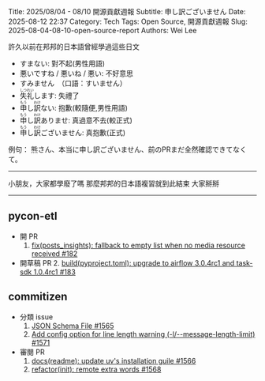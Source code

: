 Title: 2025/08/04 - 08/10 開源貢獻週報
Subtitle: 申し訳ございません
Date: 2025-08-12 22:37
Category: Tech
Tags: Open Source, 開源貢獻週報
Slug: 2025-08-04-08-10-open-source-report
Authors: Wei Lee

許久以前在邦邦的日本語曾經學過這些日文

<!--more-->

* すまない: 對不起(男性用語)
* 悪いですね / 悪いね / 悪い: 不好意思
* すみません　（口語：すいません）
* <ruby>失礼<rt>しつれい</rt></RUBY>します: 失禮了
* <ruby>申<rt>もう</rt>し</ruby><ruby>訳<rt>わけ</rt></ruby>ない: 抱歉(較隨便,男性用語)
* <ruby>申<rt>もう</rt>し</ruby><ruby>訳<rt>わけ</rt></ruby>ありませ: 真過意不去(較正式)
* <ruby>申<rt>もう</rt>し</ruby><ruby>訳<rt>わけ</rt></ruby>ございません: 真抱歉(正式)

例句： 熊さん、本当に申し訳ございません、前のPRまだ全然確認できてなくて。

---

小朋友，大家都學廢了嗎
那麼邦邦的日本語複習就到此結束
大家掰掰

---

## pycon-etl
* 開 PR
    1. [fix(posts_insights): fallback to empty list when no media resource received #182](https://github.com/pycontw/pycon-etl/pull/182)
* 開草稿 PR
    2. [build(pyproject.toml): upgrade to airflow 3.0.4rc1 and task-sdk 1.0.4rc1 #183](https://github.com/pycontw/pycon-etl/pull/183)

## commitizen
* 分類 issue
    1. [JSON Schema File #1565](https://github.com/commitizen-tools/commitizen/issues/1565)
    2. [Add config option for line length warning (-l/--message-length-limit) #1571](https://github.com/commitizen-tools/commitizen/issues/1571)
* 審閱 PR
    1. [docs(readme): update uv's installation guile #1566](https://github.com/commitizen-tools/commitizen/pull/1566)
    2. [refactor(init): remote extra words #1568](https://github.com/commitizen-tools/commitizen/pull/1568)
